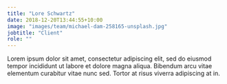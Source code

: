 ```yaml
---
title: "Lore Schwartz"
date: 2018-12-20T13:44:55+10:00
image: "images/team/michael-dam-258165-unsplash.jpg"
jobtitle: "Client"
role: ""
---
```


Lorem ipsum dolor sit amet, consectetur adipiscing elit, sed do eiusmod tempor incididunt ut labore et dolore magna aliqua. Bibendum arcu vitae elementum curabitur vitae nunc sed. Tortor at risus viverra adipiscing at in.
